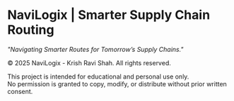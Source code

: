# NaviLogix | Smarter Supply Chain Routing
*"Navigating Smarter Routes for Tomorrow’s Supply Chains."*


© 2025 NaviLogix - Krish Ravi Shah. All rights reserved. 

This project is intended for educational and personal use only.  
No permission is granted to copy, modify, or distribute without prior written consent.
